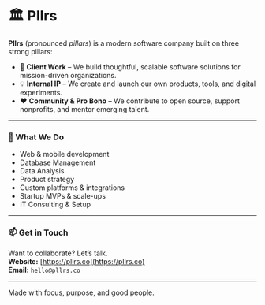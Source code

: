 # 🏛️ Pllrs

**Pllrs** (pronounced *pillars*) is a modern software company built on three strong pillars:

- 🤝 **Client Work** – We build thoughtful, scalable software solutions for mission-driven organizations.
- 💡 **Internal IP** – We create and launch our own products, tools, and digital experiments.
- ❤️ **Community & Pro Bono** – We contribute to open source, support nonprofits, and mentor emerging talent.

---

### 🚀 What We Do

- Web & mobile development
- Database Management
- Data Analysis 
- Product strategy
- Custom platforms & integrations  
- Startup MVPs & scale-ups
- IT Consulting & Setup

---

### 📫 Get in Touch

Want to collaborate? Let’s talk.  
**Website:** [https://pllrs.co](https://pllrs.co)  
**Email:** `hello@pllrs.co`

---

Made with focus, purpose, and good people.  
